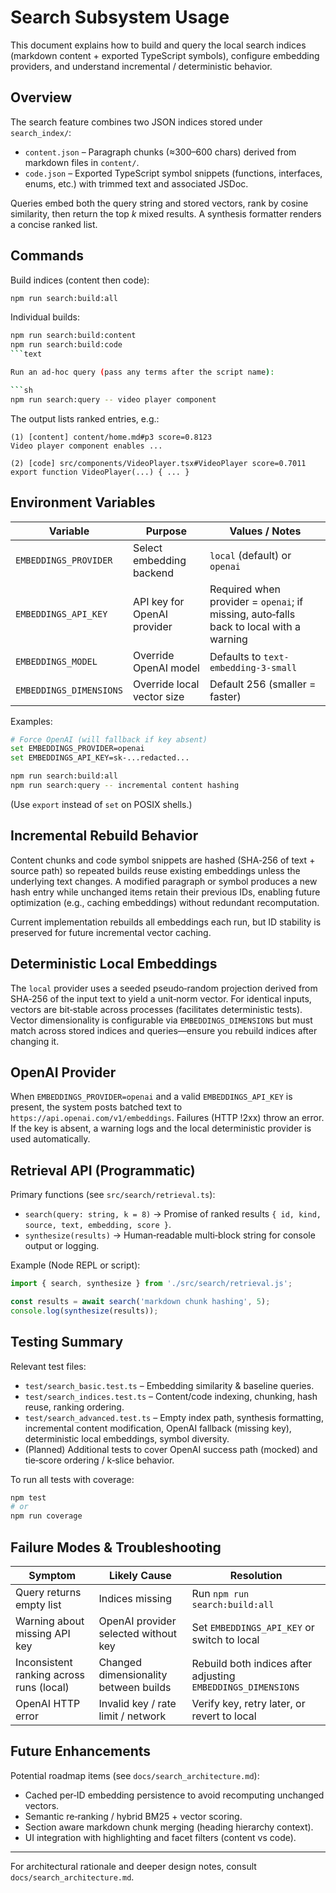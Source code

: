 # Search Subsystem Usage

This document explains how to build and query the local search indices
(markdown content + exported TypeScript symbols), configure embedding
providers, and understand incremental / deterministic behavior.

## Overview

The search feature combines two JSON indices stored under `search_index/`:

- `content.json` – Paragraph chunks (≈300–600 chars) derived from markdown files in `content/`.
- `code.json` – Exported TypeScript symbol snippets (functions, interfaces, enums, etc.) with trimmed text and associated JSDoc.

Queries embed both the query string and stored vectors, rank by cosine
similarity, then return the top _k_ mixed results. A synthesis formatter
renders a concise ranked list.

## Commands

Build indices (content then code):

```sh
npm run search:build:all
```

Individual builds:

````sh
npm run search:build:content
npm run search:build:code
```text

Run an ad‑hoc query (pass any terms after the script name):

```sh
npm run search:query -- video player component
````

The output lists ranked entries, e.g.:

```
(1) [content] content/home.md#p3 score=0.8123
Video player component enables ...

(2) [code] src/components/VideoPlayer.tsx#VideoPlayer score=0.7011
export function VideoPlayer(...) { ... }
```

## Environment Variables

| Variable                | Purpose                     | Values / Notes                                                                         |
| ----------------------- | --------------------------- | -------------------------------------------------------------------------------------- |
| `EMBEDDINGS_PROVIDER`   | Select embedding backend    | `local` (default) or `openai`                                                          |
| `EMBEDDINGS_API_KEY`    | API key for OpenAI provider | Required when provider = `openai`; if missing, auto‑falls back to local with a warning |
| `EMBEDDINGS_MODEL`      | Override OpenAI model       | Defaults to `text-embedding-3-small`                                                   |
| `EMBEDDINGS_DIMENSIONS` | Override local vector size  | Default 256 (smaller = faster)                                                         |

Examples:

```sh
# Force OpenAI (will fallback if key absent)
set EMBEDDINGS_PROVIDER=openai
set EMBEDDINGS_API_KEY=sk-...redacted...

npm run search:build:all
npm run search:query -- incremental content hashing
```

(Use `export` instead of `set` on POSIX shells.)

## Incremental Rebuild Behavior

Content chunks and code symbol snippets are hashed (SHA‑256 of text +
source path) so repeated builds reuse existing embeddings unless the
underlying text changes. A modified paragraph or symbol produces a new
hash entry while unchanged items retain their previous IDs, enabling
future optimization (e.g., caching embeddings) without redundant
recomputation.

Current implementation rebuilds all embeddings each run, but ID stability is preserved for future incremental vector caching.

## Deterministic Local Embeddings

The `local` provider uses a seeded pseudo‑random projection derived from
SHA‑256 of the input text to yield a unit‑norm vector. For identical
inputs, vectors are bit‑stable across processes (facilitates
deterministic tests). Vector dimensionality is configurable via
`EMBEDDINGS_DIMENSIONS` but must match across stored indices and
queries—ensure you rebuild indices after changing it.

## OpenAI Provider

When `EMBEDDINGS_PROVIDER=openai` and a valid `EMBEDDINGS_API_KEY` is
present, the system posts batched text to
`https://api.openai.com/v1/embeddings`. Failures (HTTP !2xx) throw an
error. If the key is absent, a warning logs and the local deterministic
provider is used automatically.

## Retrieval API (Programmatic)

Primary functions (see `src/search/retrieval.ts`):

- `search(query: string, k = 8)` → Promise of ranked results `{ id, kind, source, text, embedding, score }`.
- `synthesize(results)` → Human‑readable multi‑block string for console output or logging.

Example (Node REPL or script):

```ts
import { search, synthesize } from './src/search/retrieval.js';

const results = await search('markdown chunk hashing', 5);
console.log(synthesize(results));
```

## Testing Summary

Relevant test files:

- `test/search_basic.test.ts` – Embedding similarity & baseline queries.
- `test/search_indices.test.ts` – Content/code indexing, chunking, hash reuse, ranking ordering.
- `test/search_advanced.test.ts` – Empty index path, synthesis
  formatting, incremental content modification, OpenAI fallback (missing
  key), deterministic local embeddings, symbol diversity.
- (Planned) Additional tests to cover OpenAI success path (mocked) and tie‑score ordering / k‑slice behavior.

To run all tests with coverage:

```sh
npm test
# or
npm run coverage
```

## Failure Modes & Troubleshooting

| Symptom                                  | Likely Cause                          | Resolution                                                   |
| ---------------------------------------- | ------------------------------------- | ------------------------------------------------------------ |
| Query returns empty list                 | Indices missing                       | Run `npm run search:build:all`                               |
| Warning about missing API key            | OpenAI provider selected without key  | Set `EMBEDDINGS_API_KEY` or switch to local                  |
| Inconsistent ranking across runs (local) | Changed dimensionality between builds | Rebuild both indices after adjusting `EMBEDDINGS_DIMENSIONS` |
| OpenAI HTTP error                        | Invalid key / rate limit / network    | Verify key, retry later, or revert to local                  |

## Future Enhancements

Potential roadmap items (see `docs/search_architecture.md`):

- Cached per‑ID embedding persistence to avoid recomputing unchanged vectors.
- Semantic re‑ranking / hybrid BM25 + vector scoring.
- Section aware markdown chunk merging (heading hierarchy context).
- UI integration with highlighting and facet filters (content vs code).

---

For architectural rationale and deeper design notes, consult `docs/search_architecture.md`.
